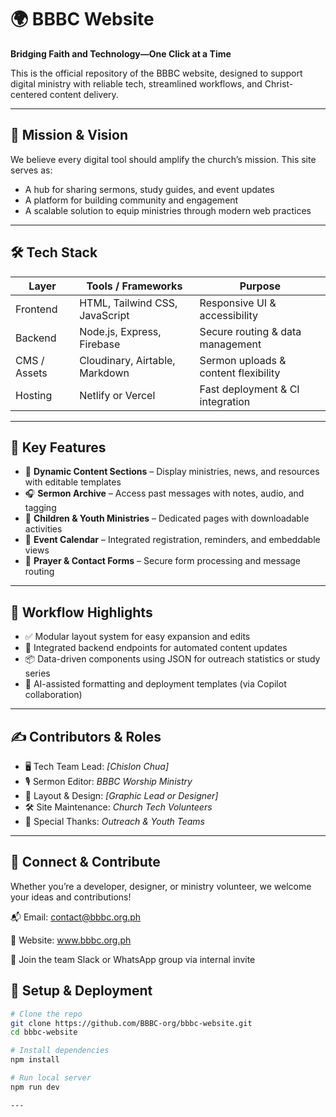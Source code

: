 # 🌍 BBBC Website

**Bridging Faith and Technology—One Click at a Time**

This is the official repository of the BBBC website, designed to support digital ministry with reliable tech, streamlined workflows, and Christ-centered content delivery.

---

## 🎯 Mission & Vision

We believe every digital tool should amplify the church’s mission. This site serves as:
- A hub for sharing sermons, study guides, and event updates
- A platform for building community and engagement
- A scalable solution to equip ministries through modern web practices

---

## 🛠️ Tech Stack

| Layer        | Tools / Frameworks           | Purpose                           |
|--------------|------------------------------|------------------------------------|
| Frontend     | HTML, Tailwind CSS, JavaScript | Responsive UI & accessibility      |
| Backend      | Node.js, Express, Firebase    | Secure routing & data management   |
| CMS / Assets | Cloudinary, Airtable, Markdown | Sermon uploads & content flexibility |
| Hosting      | Netlify or Vercel             | Fast deployment & CI integration   |

---

## 🚀 Key Features

- 🧭 **Dynamic Content Sections** – Display ministries, news, and resources with editable templates  
- 🎧 **Sermon Archive** – Access past messages with notes, audio, and tagging  
- 🧒 **Children & Youth Ministries** – Dedicated pages with downloadable activities  
- 📅 **Event Calendar** – Integrated registration, reminders, and embeddable views  
- 📨 **Prayer & Contact Forms** – Secure form processing and message routing

---

## 🧩 Workflow Highlights

- ✅ Modular layout system for easy expansion and edits  
- 🔗 Integrated backend endpoints for automated content updates  
- 📦 Data-driven components using JSON for outreach statistics or study series  
- 🧠 AI-assisted formatting and deployment templates (via Copilot collaboration)

---

## ✍️ Contributors & Roles

- 🖥️ Tech Team Lead: *[Chislon Chua]*  
- 🎙️ Sermon Editor: *BBBC Worship Ministry*  
- 📐 Layout & Design: *[Graphic Lead or Designer]*  
- 🛠️ Site Maintenance: *Church Tech Volunteers*  
- 🙌 Special Thanks: *Outreach & Youth Teams*

---

## 🤝 Connect & Contribute
Whether you’re a developer, designer, or ministry volunteer, we welcome your ideas and contributions!

📬 Email: contact@bbbc.org.ph

🔗 Website: www.bbbc.org.ph

💬 Join the team Slack or WhatsApp group via internal invite

## 📂 Setup & Deployment

```bash
# Clone the repo
git clone https://github.com/BBBC-org/bbbc-website.git
cd bbbc-website

# Install dependencies
npm install

# Run local server
npm run dev

---

